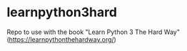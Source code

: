 # learnpython3hard

Repo to use with the book "Learn Python 3 The Hard Way" (https://learnpythonthehardway.org/)
